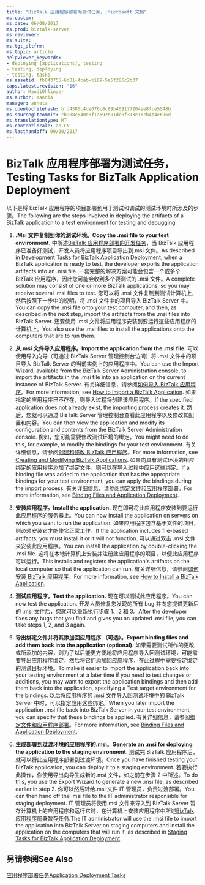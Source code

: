 ```yaml
---
title: "BizTalk 应用程序部署为测试任务，|Microsoft 文档"
ms.custom: 
ms.date: 06/08/2017
ms.prod: biztalk-server
ms.reviewer: 
ms.suite: 
ms.tgt_pltfrm: 
ms.topic: article
helpviewer_keywords:
- deploying [applications], testing
- testing, deploying
- testing, tasks
ms.assetid: fb043755-6d01-4ceb-b189-5a5f286c2b37
caps.latest.revision: "16"
author: MandiOhlinger
ms.author: mandia
manager: anneta
ms.openlocfilehash: bfd4385c4de076c8c89b409177204ee8fce5548b
ms.sourcegitcommit: cb908c540d8f1a692d01dc8f313e16cb4b4e696d
ms.translationtype: MT
ms.contentlocale: zh-CN
ms.lasthandoff: 09/20/2017
---
```

# <a name="testing-tasks-for-biztalk-application-deployment"></a><span data-ttu-id="ff47c-102">BizTalk 应用程序部署为测试任务，</span><span class="sxs-lookup"><span data-stu-id="ff47c-102">Testing Tasks for BizTalk Application Deployment</span></span>
<span data-ttu-id="ff47c-103">以下是将 BizTalk 应用程序的项目部署到用于测试和调试的测试环境时所涉及的步骤。</span><span class="sxs-lookup"><span data-stu-id="ff47c-103">The following are the steps involved in deploying the artifacts of a BizTalk application to a test environment for testing and debugging.</span></span>  
  
1.  <span data-ttu-id="ff47c-104">**.Msi 文件复制到你的测试环境。**</span><span class="sxs-lookup"><span data-stu-id="ff47c-104">**Copy the .msi file to your test environment.**</span></span> <span data-ttu-id="ff47c-105">中所述[BizTalk 应用程序部署的开发任务](../core/development-tasks-for-biztalk-application-deployment.md)，当 BizTalk 应用程序已准备好测试，开发人员将应用程序项目导出到.msi 文件。</span><span class="sxs-lookup"><span data-stu-id="ff47c-105">As described in [Development Tasks for BizTalk Application Deployment](../core/development-tasks-for-biztalk-application-deployment.md), when a BizTalk application is ready to test, the developer exports the application artifacts into an .msi file.</span></span> <span data-ttu-id="ff47c-106">一套完整的解决方案可能会包含一个或多个 BizTalk 应用程序，因此您可能会收到多个要测试的 .msi 文件。</span><span class="sxs-lookup"><span data-stu-id="ff47c-106">A complete solution may consist of one or more BizTalk applications, so you may receive several .msi files to test.</span></span> <span data-ttu-id="ff47c-107">您可以将 .msi 文件复制到测试计算机上，然后按照下一步中的说明，将 .msi 文件中的项目导入 BizTalk Server 中。</span><span class="sxs-lookup"><span data-stu-id="ff47c-107">You can copy the .msi file onto your test computer, and then, as described in the next step, import the artifacts from the .msi files into BizTalk Server.</span></span> <span data-ttu-id="ff47c-108">还要使用 .msi 文件将应用程序安装到要运行这些应用程序的计算机上。</span><span class="sxs-lookup"><span data-stu-id="ff47c-108">You also use the .msi files to install the applications onto the computers that are to run them.</span></span>  
  
2.  <span data-ttu-id="ff47c-109">**从.msi 文件导入应用程序。**</span><span class="sxs-lookup"><span data-stu-id="ff47c-109">**Import the application from the .msi file.**</span></span> <span data-ttu-id="ff47c-110">可以使用导入向导（可通过 BizTalk Server 管理控制台访问）将 .msi 文件中的项目导入 BizTalk Server 的当前实例上的应用程序中。</span><span class="sxs-lookup"><span data-stu-id="ff47c-110">You can use the Import Wizard, available from the BizTalk Server Administration console, to import the artifacts in the .msi file into an application on the current instance of BizTalk Server.</span></span> <span data-ttu-id="ff47c-111">有关详细信息，请参阅[如何导入 BizTalk 应用程序](../core/how-to-import-a-biztalk-application.md)。</span><span class="sxs-lookup"><span data-stu-id="ff47c-111">For more information, see [How to Import a BizTalk Application](../core/how-to-import-a-biztalk-application.md).</span></span> <span data-ttu-id="ff47c-112">如果指定的应用程序已不存在，则导入过程将创建该应用程序。</span><span class="sxs-lookup"><span data-stu-id="ff47c-112">If the specified application does not already exist, the importing process creates it.</span></span> <span data-ttu-id="ff47c-113">然后，您就可以通过 BizTalk Server 管理控制台查看此应用程序以及修改其配置和内容。</span><span class="sxs-lookup"><span data-stu-id="ff47c-113">You can then view the application and modify its configuration and contents from the BizTalk Server Administration console.</span></span> <span data-ttu-id="ff47c-114">例如，您可能需要修改测试环境的绑定。</span><span class="sxs-lookup"><span data-stu-id="ff47c-114">You might need to do this, for example, to modify the bindings for your test environment.</span></span> <span data-ttu-id="ff47c-115">有关详细信息，请参阅[创建和修改 BizTalk 应用程序](../core/creating-and-modifying-biztalk-applications.md)。</span><span class="sxs-lookup"><span data-stu-id="ff47c-115">For more information, see [Creating and Modifying BizTalk Applications](../core/creating-and-modifying-biztalk-applications.md).</span></span> <span data-ttu-id="ff47c-116">如果向具有测试环境的相应绑定的应用程序添加了绑定文件，则可以在导入过程中应用这些绑定。</span><span class="sxs-lookup"><span data-stu-id="ff47c-116">If a binding file was added to the application that has the appropriate bindings for your test environment, you can apply the bindings during the import process.</span></span> <span data-ttu-id="ff47c-117">有关详细信息，请参阅[绑定文件和应用程序部署](../core/binding-files-and-application-deployment.md)。</span><span class="sxs-lookup"><span data-stu-id="ff47c-117">For more information, see [Binding Files and Application Deployment](../core/binding-files-and-application-deployment.md).</span></span>  
  
3.  <span data-ttu-id="ff47c-118">**安装应用程序。**</span><span class="sxs-lookup"><span data-stu-id="ff47c-118">**Install the application.**</span></span> <span data-ttu-id="ff47c-119">现在即可将此应用程序安装到要运行此应用程序的服务器上。</span><span class="sxs-lookup"><span data-stu-id="ff47c-119">You can now install the application on servers on which you want to run the application.</span></span> <span data-ttu-id="ff47c-120">如果应用程序包含基于文件的项目，则必须安装它才能使它正常工作。</span><span class="sxs-lookup"><span data-stu-id="ff47c-120">If the application includes file-based artifacts, you must install it or it will not function.</span></span> <span data-ttu-id="ff47c-121">可以通过双击 .msi 文件来安装此应用程序。</span><span class="sxs-lookup"><span data-stu-id="ff47c-121">You can install the application by double-clicking the .msi file.</span></span> <span data-ttu-id="ff47c-122">这将在本地计算机上安装并注册此应用程序的项目，以便此应用程序可以运行。</span><span class="sxs-lookup"><span data-stu-id="ff47c-122">This installs and registers the application's artifacts on the local computer so that the application can run.</span></span> <span data-ttu-id="ff47c-123">有关详细信息，请参阅[如何安装 BizTalk 应用程序](../core/how-to-install-a-biztalk-application.md)。</span><span class="sxs-lookup"><span data-stu-id="ff47c-123">For more information, see [How to Install a BizTalk Application](../core/how-to-install-a-biztalk-application.md).</span></span>  
  
4.  <span data-ttu-id="ff47c-124">**测试应用程序。**</span><span class="sxs-lookup"><span data-stu-id="ff47c-124">**Test the application.**</span></span> <span data-ttu-id="ff47c-125">现在可以测试此应用程序。</span><span class="sxs-lookup"><span data-stu-id="ff47c-125">You can now test the application.</span></span> <span data-ttu-id="ff47c-126">开发人员修复您发现的所有 bug 并向您提供更新后的 .msi 文件后，您就可以重新执行步骤 1、2 和 3。</span><span class="sxs-lookup"><span data-stu-id="ff47c-126">After the developer fixes any bugs that you find and gives you an updated .msi file, you can take steps 1, 2, and 3 again.</span></span>  
  
5.  <span data-ttu-id="ff47c-127">**导出绑定文件并将其添加回应用程序 （可选）。**</span><span class="sxs-lookup"><span data-stu-id="ff47c-127">**Export binding files and add them back into the application (optional).**</span></span> <span data-ttu-id="ff47c-128">如果需要测试所作的更改或所添加的内容，则为了以后能更方便地将应用程序导入回测试环境，可能需要导出应用程序绑定，然后将它们添加回应用程序，在此过程中需要指定绑定的测试目标环境。</span><span class="sxs-lookup"><span data-stu-id="ff47c-128">To make it easier to import the application back into your testing environment at a later time if you need to test changes or additions, you may want to export the application bindings and then add them back into the application, specifying a Test target environment for the bindings.</span></span> <span data-ttu-id="ff47c-129">以后将应用程序的 .msi 文件导入回测试环境中的 BizTalk Server 中时，可以指定应用这些绑定。</span><span class="sxs-lookup"><span data-stu-id="ff47c-129">When you later import the application .msi file back into BizTalk Server in your test environment, you can specify that these bindings be applied.</span></span> <span data-ttu-id="ff47c-130">有关详细信息，请参阅[绑定文件和应用程序部署](../core/binding-files-and-application-deployment.md)。</span><span class="sxs-lookup"><span data-stu-id="ff47c-130">For more information, see [Binding Files and Application Deployment](../core/binding-files-and-application-deployment.md).</span></span>  
  
6.  <span data-ttu-id="ff47c-131">**生成部署到过渡环境的应用程序的.msi**。</span><span class="sxs-lookup"><span data-stu-id="ff47c-131">**Generate an .msi for deploying the application to the staging environment**.</span></span> <span data-ttu-id="ff47c-132">测试完 BizTalk 应用程序后，就可以将此应用程序部署到过渡环境。</span><span class="sxs-lookup"><span data-stu-id="ff47c-132">Once you have finished testing your BizTalk application, you can deploy it to a staging environment.</span></span> <span data-ttu-id="ff47c-133">若要执行此操作，你使用导出向导生成新的.msi 文件，如之前在步骤 2 中所述。</span><span class="sxs-lookup"><span data-stu-id="ff47c-133">To do this, you use the Export Wizard to generate a new .msi file, as described earlier in step 2.</span></span> <span data-ttu-id="ff47c-134">你可以然后转给.msi 文件 IT 管理员，负责过渡部署。</span><span class="sxs-lookup"><span data-stu-id="ff47c-134">You can then hand off the .msi file to the IT administrator responsible for staging deployment.</span></span> <span data-ttu-id="ff47c-135">IT 管理员将使用.msi 文件来导入到 BizTalk Server 暂存计算机上的应用程序和运行它时，在计算机上安装应用程序中所述[BizTalk 应用程序部署暂存任务](../core/staging-tasks-for-biztalk-application-deployment.md).</span><span class="sxs-lookup"><span data-stu-id="ff47c-135">The IT administrator will use the .msi file to import the application into BizTalk Server on staging computers and install the application on the computers that will run it, as described in [Staging Tasks for BizTalk Application Deployment](../core/staging-tasks-for-biztalk-application-deployment.md).</span></span>  
  
## <a name="see-also"></a><span data-ttu-id="ff47c-136">另请参阅</span><span class="sxs-lookup"><span data-stu-id="ff47c-136">See Also</span></span>  
 [<span data-ttu-id="ff47c-137">应用程序部署任务</span><span class="sxs-lookup"><span data-stu-id="ff47c-137">Application Deployment Tasks</span></span>](../core/application-deployment-tasks.md)